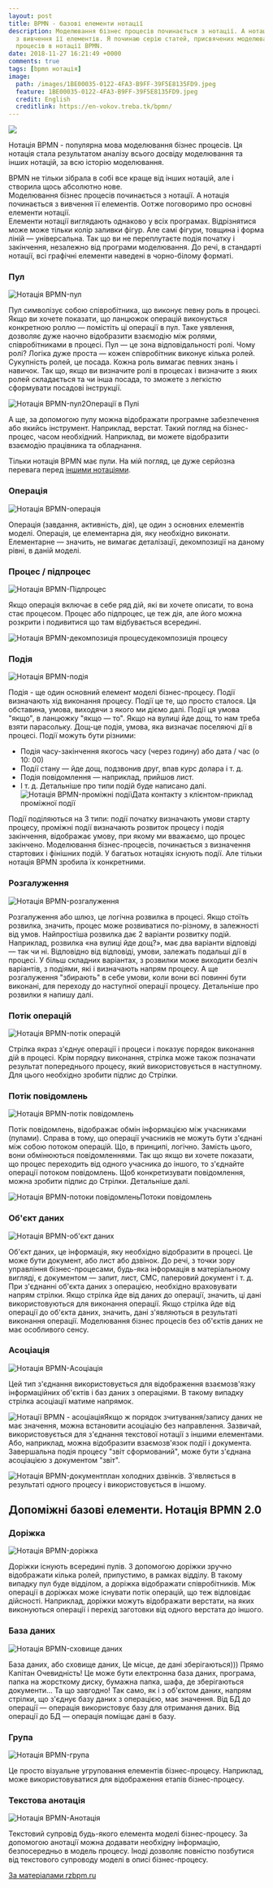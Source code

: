```yaml
---
layout: post
title: BPMN - базові елементи нотації
description: Моделювання бізнес процесів починається з нотації. А нотація починається
  з вивчення її елементів. Я починаю серію статей, присвячених моделюванню бізнес
  процесів в нотації BPMN.
date: 2018-11-27 16:21:49 +0000
comments: true
tags: [bpmn нотація]
image:
  path: /images/1BE00035-0122-4FA3-B9FF-39F5E8135FD9.jpeg
  feature: 1BE00035-0122-4FA3-B9FF-39F5E8135FD9.jpeg
  credit: English
  creditlink: https://en-vokov.treba.tk/bpmn/
---
```

[![](/images/C9531BD6-A287-4620-AAFB-45CC43CCD1EB.jpeg)](/images/bpmn1_1_poster_ru..pdf "bpmn1_1_poster_ru..pdf")

Нотація BPMN - популярна мова моделювання бізнес процесів. Ця нотація стала результатом аналізу всього досвіду моделювання та інших нотацій, за всю історію моделювання.

BPMN не тільки зібрала в собі все краще від інших нотацій, але і створила щось абсолютно нове.  
Моделювання бізнес процесів починається з нотації. А нотація починається з вивчення її елементів.  Оотже поговоримо про основні елементи нотації.  
Елементи нотації виглядають однаково у всіх програмах. Відрізнятися може може тільки колір заливки фігур. Але самі фігури, товщина і форма ліній — універсальна. Так що ви не переплутаєте подія початку і закінчення, незалежно від програми моделювання. До речі, в стандарті нотації, всі графічні елементи наведені в чорно-білому форматі.

### Пул

![Нотація BPMN-пул](http://rzbpm.ru/wp-content/uploads/2016/03/%D0%9F%D1%83%D0%BB-620x236.png)

Пул символізує собою співробітника, що виконує певну роль в процесі. Якщо ви хочете показати, що ланцюжок операцій виконується конкретною роллю — помістіть ці операції в пул. Таке уявлення, дозволяє дуже наочно відобразити взаємодію між ролями, співробітниками в процесі. Пул — це зона відповідальності ролі. Чому ролі? Логіка дуже проста — кожен співробітник виконує кілька ролей. Сукупність ролей, це посада. Кожна роль вимагає певних знань і навичок. Так що, якщо ви визначите ролі в процесах і визначите з яких ролей складається та чи інша посада, то зможете з легкістю сформувати посадові інструкції.

![Нотація BPMN-пул2](http://rzbpm.ru/wp-content/uploads/2016/03/2016-03-26_23-21-35.png)Операції в Пулі

А ще, за допомогою пулу можна відображати програмне забезпечення або якийсь інструмент. Наприклад, верстат. Такий погляд на бізнес-процес, часом необхідний. Наприклад, ви можете відобразити взаємодію працівника та обладнання.

Тільки нотація BPMN має пули. На мій погляд, це дуже серйозна перевага перед [іншими нотаціями](http://rzbpm.ru/knowledge/samye-populyarnye-notacii-opisaniya-i-modelirovaniya-biznes-processov.html).

### Операція

![Нотація BPMN-операція](http://rzbpm.ru/wp-content/uploads/2016/03/%D0%9E%D0%BF%D0%B5%D1%80%D0%B0%D1%86%D0%B8%D1%8F-150x77.png)

Операція (завдання, активність, дія), це один з основних елементів моделі. Операція, це елементарна дія, яку необхідно виконати. Елементарне — значить, не вимагає деталізації, декомпозиції на даному рівні, в даній моделі.

### Процес / підпроцес

![Нотація BPMN-Підпроцес](http://rzbpm.ru/wp-content/uploads/2016/03/%D0%9F%D0%BE%D0%B4%D0%BF%D1%80%D0%BE%D1%86%D0%B5%D1%81%D1%81-150x77.png)

Якщо операція включає в себе ряд дій, які ви хочете описати, то вона стає процесом. Процес або підпроцес, це теж дія, але його можна розкрити і подивитися що там відбувається всередині.

![Нотація BPMN-декомпозиція процесу](http://rzbpm.ru/wp-content/uploads/2016/03/2016-03-26_23-23-29.png)декомпозиція процесу

### Подія

![Нотація BPMN-подія](http://rzbpm.ru/wp-content/uploads/2016/03/%D0%A1%D0%BE%D0%B1%D1%8B%D1%82%D0%B8%D1%8F-80x150.png)

Подія - ще один основний елемент моделі бізнес-процесу. Події визначають хід виконання процесу. Події це те, що просто сталося. Ця обставина, умова, виходячи з якого ми діємо далі. Події ця умова "якщо", в ланцюжку "якщо — то". Якщо на вулиці йде дощ, то нам треба взяти парасольку. Дощ-це подія, умова, яка визначає поселяючі дії в процесі. Події можуть бути різними:

* Подія часу-закінчення якогось часу (через годину) або дата / час (о 10: 00)
* Події стану — йде дощ, подзвонив друг, впав курс долара і т. д.
* Подія повідомлення — наприклад, прийшов лист.
* І т. д. Детальніше про типи подій буде написано далі.
  ![Нотація BPMN-проміжні події](http://rzbpm.ru/wp-content/uploads/2016/03/2016-03-26_23-26-02.png)Дата контакту з клієнтом-приклад проміжної події

Події поділяються на 3 типи: події початку визначають умови старту процесу, проміжні події визначають розвиток процесу і подія закінчення, відображає умову, при якому ми вважаємо, що процес закінчено. Моделювання бізнес-процесів, починається з визначення стартових і фінішних подій. У багатьох нотаціях існують події. Але тільки нотація BPMN зробила їх конкретними.

### Розгалуження

![Нотація BPMN-розгалуження](http://rzbpm.ru/wp-content/uploads/2016/03/%D0%92%D0%B5%D1%82%D0%B2%D0%BB%D0%B5%D0%BD%D0%B8%D0%B5-150x142.png)

Розгалуження або шлюз, це логічна розвилка в процесі. Якщо стоїть розвилка, значить, процес може розвиватися по-різному, в залежності від умов. Найпростіша розвилка дає 2 варіанти розвитку подій. Наприклад, розвилка «на вулиці йде дощ?», має два варіанти відповіді — так чи ні. Відповідно від відповіді, умови, залежать подальші дії в процесі. У більш складних варіантах, з розвилки може виходити безліч варіантів, з подіями, які і визначають напрям процесу. А ще розгалуження "збирають" в себе умови, коли вони всі повинні бути виконані, для переходу до наступної операції процесу. Детальніше про розвилки я напишу далі.

### Потік операцій

![Нотація BPMN-потік операцій](http://rzbpm.ru/wp-content/uploads/2016/03/%D0%A0%D0%B0%D0%B1%D0%BE%D1%87%D0%B8%D0%B9-%D0%BF%D0%BE%D1%82%D0%BE%D0%BA-150x24.png)

Стрілка якраз з'єднує операції і процеси і показує порядок виконання дій в процесі. Крім порядку виконання, стрілка може також позначати результат попереднього процесу, який використовується в наступному. Для цього необхідно зробити підпис до Стрілки.

### Потік повідомлень

![Нотація BPMN-потік повідомлень](http://rzbpm.ru/wp-content/uploads/2016/03/%D0%98%D0%BD%D1%84%D0%BE%D1%80%D0%BC%D0%B0%D1%86%D0%B8%D0%BE%D0%BD%D0%BD%D1%8B%D0%B9-%D0%BF%D0%BE%D1%82%D0%BE%D0%BA-150x49.png)

Потік повідомлень, відображає обмін інформацією між учасниками (пулами). Справа в тому, що операції учасників не можуть бути з'єднані між собою потоком операцій. Що, в принципі, логічно. Замість цього, вони обмінюються повідомленнями. Так що якщо ви хочете показати, що процес переходить від одного учасника до іншого, то з'єднайте операції потоком повідомлень. Щоб конкретизувати повідомлення, можна зробити підпис до Стрілки. Детальніше далі.

![Нотація BPMN-потоки повідомлень](http://rzbpm.ru/wp-content/uploads/2016/03/2016-03-26_23-28-15.png)Потоки повідомлень

### Об'єкт даних

![Нотація BPMN-об'єкт даних](http://rzbpm.ru/wp-content/uploads/2016/03/%D0%9E%D0%B1%D1%8A%D0%B5%D0%BA%D1%82-%D0%B4%D0%B0%D0%BD%D0%BD%D1%8B%D1%85-1-81x150.png)

Об'єкт даних, це інформація, яку необхідно відобразити в процесі. Це може бути документ, або лист або дзвінок. До речі, з точки зору управління бізнес-процесами, будь-яка інформація в матеріальному вигляді, є документом — запит, лист, СМС, паперовий документ і т. д. При з'єднанні об'єкта даних з операцією, необхідно враховувати напрям стрілки. Якщо стрілка йде від даних до операції, значить, ці дані використовуються для виконання операції. Якщо стрілка йде від операції до об'єкта даних, значить, дані з'являються в результаті виконання операції. Моделювання бізнес процесів без об'єктів даних не має особливого сенсу.

### Асоціація

![Нотація BPMN-Асоціація](http://rzbpm.ru/wp-content/uploads/2016/03/%D0%90%D1%81%D1%81%D0%BE%D1%86%D0%B8%D0%B0%D1%86%D0%B8%D1%8F-%D0%B4%D0%B0%D0%BD%D0%BD%D1%8B%D1%85-150x50.png)

Цей тип з'єднання використовується для відображення взаємозв'язку інформаційних об'єктів і баз даних з операціями. В такому випадку стрілка асоціації матиме напрямок.

![Нотації BPMN - асоціація](http://rzbpm.ru/wp-content/uploads/2016/03/%D0%90%D1%81%D1%81%D0%BE%D1%86%D0%B8%D0%B0%D1%86%D0%B8%D1%8F-150x20.png)Якщо ж порядок зчитування/запису даних не має значення, можна встановити асоціацію без направлення. Зазвичай, використовується для з'єднання текстової нотації з іншими елементами. Або, наприклад, можна відобразити взаємозв'язок події і документа. Завершальна подія процесу "звіт сформований", може бути з'єднана асоціацією з документом "звіт".

![Нотація BPMN-документ](http://rzbpm.ru/wp-content/uploads/2016/03/2016-03-26_23-29-26.png)план холодних дзвінків. З'являється в результаті одного процесу і використовується в іншому.

## Допоміжні базові елементи. Нотація BPMN 2.0

### Доріжка

![Нотація BPMN-доріжка](http://rzbpm.ru/wp-content/uploads/2016/03/%D0%94%D0%BE%D1%80%D0%BE%D0%B6%D0%BA%D0%B8-620x252.png)

Доріжки існують всередині пулів. З допомогою доріжки зручно відображати кілька ролей, припустимо, в рамках відділу. В такому випадку пул буде відділом, а доріжка відображати співробітників. Між операції в доріжках може існувати потік операцій, що теж відповідає дійсності. Наприклад, доріжки можуть відображати верстати, на яких виконуються операції і перехід заготовки від одного верстата до іншого.

### База даних

![Нотація BPMN-сховище даних](http://rzbpm.ru/wp-content/uploads/2016/03/%D0%91%D0%B0%D0%B7%D0%B0-%D0%B4%D0%B0%D0%BD%D0%BD%D1%8B%D1%85-150x96.png)

База даних, або сховище даних, Це місце, де дані зберігаються))) Прямо Капітан Очевидність! Це може бути електронна база даних, програма, папка на жорсткому диску, бумажна папка, шафа, де зберігаються документи... Та що завгодно! Так само, як і з об'єктом даних, напрям стрілки, що з'єднує базу даних з операцією, має значення. Від БД до операції — операція використовує базу для отримання даних. Від операції до БД — операція поміщає дані в базу.

### Група

![Нотація BPMN-група](http://rzbpm.ru/wp-content/uploads/2016/03/%D0%93%D1%80%D1%83%D0%BF%D0%BF%D0%B0-150x77.png)

Це просто візуальне угруповання елементів бізнес-процесу. Наприклад, може використовуватися для відображення етапів бізнес-процесу.

### Текстова анотація

![Нотація BPMN-Анотація](http://rzbpm.ru/wp-content/uploads/2016/03/%D0%90%D0%BD%D0%BE%D1%82%D0%B0%D1%86%D0%B8%D1%8F-150x77.png)

Текстовий супровід будь-якого елемента моделі бізнес-процесу. За допомогою анотації можна додавати необхідну інформацію, безпосередньо в модель процесу. Іноді дозволяє повністю позбутися від текстового супроводу моделі в описі бізнес-процесу.

[За матеріалами rzbpm.ru ](http://rzbpm.ru/knowledge/notaciya-bpmn-bazovie-elementi.html "Permalink to Моделювання бізнес процесів. Нотація BPMN")